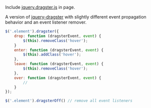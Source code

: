 Include [jquery.dragster.js](https://rawgithub.com/catmanjan/jquery-dragster/master/jquery.dragster.js) in page.

A version of [jquery-dragster](https://github.com/catmanjan/jquery-dragster) with slightly different event propagation behavior and an event listener remover.

```javascript
$('.element').dragster({
	drop: function (dragsterEvent, event) {
		$(this).removeClass('hover');
	}
	enter: function (dragsterEvent, event) {
		$(this).addClass('hover');
	},
	leave: function (dragsterEvent, event) {
		$(this).removeClass('hover');
	},
	over: function (dragsterEvent, event) {
		// 
	}
});

$('.element').dragsterOff() // remove all event listeners
```
